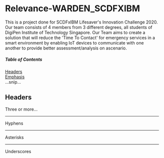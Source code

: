 # Relevance-WARDEN_SCDFXIBM
This is a project done for SCDFxIBM Lifesaver's Innovation Challenge 2020. Our team consists of 4 members from 3 different degrees, all students of DigiPen Institute of Technology Singapore. Our Team aims to create a solution that will reduce the 'Time To Contact' for emergency services in a smart environment by enabling IoT devices to communicate with one another to provide better assessment/analysis on ascenario.
##### Table of Contents  
[Headers](#headers)  
[Emphasis](#emphasis)  
...snip...    
<a name="headers"/>
## Headers
Three or more...

---

Hyphens

***

Asterisks

___

Underscores
